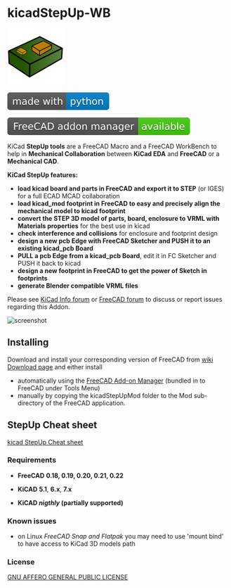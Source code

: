 kicadStepUp-WB
==============

![icon](Resources/icons/kicad-StepUp-tools-WB.svg)

[![made-with-python](images/made-with-python.svg)](https://www.python.org/)

[![FreeCAD Addokn manager status](images/FreeCAD-addon-manager-available.svg)](https://www.freecad.org)

KiCad **StepUp tools** are a FreeCAD Macro and a FreeCAD WorkBench to help in **Mechanical Collaboration** between **KiCad EDA** and **FreeCAD** or a **Mechanical CAD**.

**KiCad StepUp features:** 

- **load kicad board and parts in FreeCAD and export it to STEP** (or IGES) for a full ECAD MCAD collaboration
- **load kicad_mod footprint in FreeCAD to easy and precisely align the mechanical model to kicad footprint**
- **convert the STEP 3D model of parts, board, enclosure to VRML with Materials properties** for the best use in kicad
- **check interference and collisions** for enclosure and footprint design 
- **design a new pcb Edge with FreeCAD Sketcher and PUSH it to an existing kicad_pcb Board** 
- **PULL a pcb Edge from a kicad_pcb Board**, edit it in FC Sketcher and PUSH it back to kicad
- **design a new footprint in FreeCAD to get the power of Sketch in footprints**
- **generate Blender compatible VRML files**

Please see [KiCad Info forum](https://forum.kicad.info/search?q=step) or [FreeCAD forum](https://forum.freecadweb.org/viewtopic.php?f=24&t=14276) to discuss or report issues regarding this Addon.

![screenshot](https://cdn.hackaday.io/images/7537561443908546062.png)


Installing
----------

Download and install your corresponding version of FreeCAD from [wiki Download page](http://www.freecadweb.org/wiki/Download) and either install

- automatically using the [FreeCAD Add-on Manager](https://github.com/FreeCAD/FreeCAD-addons) (bundled in to FreeCAD under Tools Menu)
- manually by copying the kicadStepUpMod folder to the Mod sub-directory of the FreeCAD application.

StepUp Cheat sheet
------------------

[kicad StepUp Cheat sheet](https://github.com/easyw/kicadStepUpMod/raw/master/demo/kicadStepUp-cheat-sheet.pdf)

### Requirements

- **FreeCAD** **0.18, 0.19, 0.20, 0.21, 0.22**

- **KiCAD** **5.1**, **6.x**, **7.x**

- **KiCAD *nigthly* (partially supported)**

### Known issues

- on Linux *FreeCAD Snap and Flatpak* you may need to use 'mount bind' to have access to KiCad 3D models path

### License

[GNU AFFERO GENERAL PUBLIC LICENSE](https://www.gnu.org/licenses/agpl-3.0.en.html)
